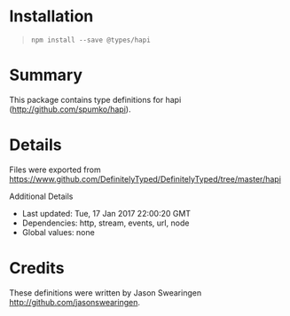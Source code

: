 # Installation
> `npm install --save @types/hapi`

# Summary
This package contains type definitions for hapi (http://github.com/spumko/hapi).

# Details
Files were exported from https://www.github.com/DefinitelyTyped/DefinitelyTyped/tree/master/hapi

Additional Details
 * Last updated: Tue, 17 Jan 2017 22:00:20 GMT
 * Dependencies: http, stream, events, url, node
 * Global values: none

# Credits
These definitions were written by Jason Swearingen <http://github.com/jasonswearingen>.
